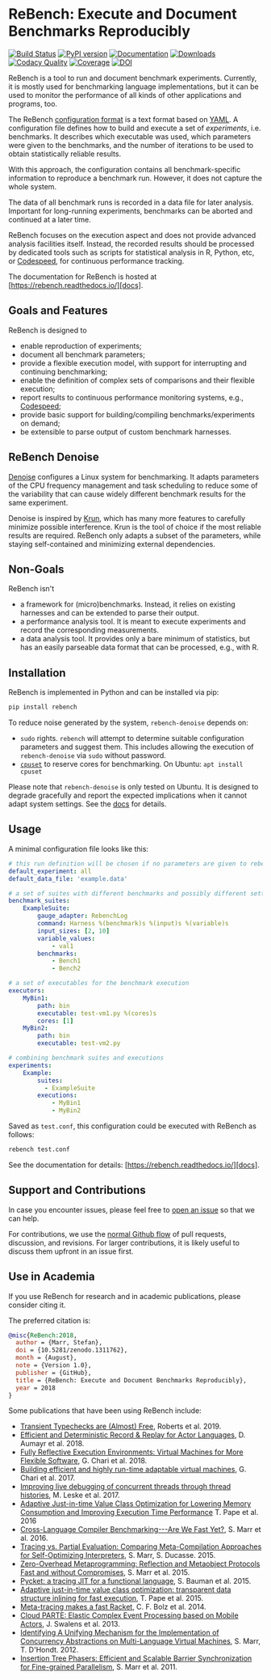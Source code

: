 # ReBench: Execute and Document Benchmarks Reproducibly

[![Build Status](https://github.com/smarr/ReBench/workflows/CI/badge.svg)](https://github.com/smarr/ReBench/actions)
[![PyPI version](https://badge.fury.io/py/ReBench.svg)](https://badge.fury.io/py/ReBench)
[![Documentation](https://readthedocs.org/projects/rebench/badge/?version=latest)](https://rebench.readthedocs.io/)
[![Downloads](https://pepy.tech/badge/rebench)](https://pepy.tech/project/rebench)
[![Codacy Quality](https://api.codacy.com/project/badge/Grade/2f7210b65b414100be03f64fe6702d66)](https://www.codacy.com/app/smarr/ReBench)
[![Coverage](https://coveralls.io/repos/github/smarr/ReBench/badge.svg?branch=master)](https://coveralls.io/github/smarr/ReBench?branch=master)
[![DOI](https://zenodo.org/badge/DOI/10.5281/zenodo.1311762.svg)](https://doi.org/10.5281/zenodo.1311762)

ReBench is a tool to run and document benchmark experiments.
Currently, it is mostly used for benchmarking language implementations,
but it can be used to monitor the performance of all
kinds of other applications and programs, too.

The ReBench [configuration format][docs] is a text format based on [YAML](https://yaml.org/).
A configuration file defines how to build and execute a set of *experiments*,
i.e. benchmarks.
It describes which executable was used, which parameters were given
to the benchmarks, and the number of iterations to be used to obtain 
statistically reliable results.

With this approach, the configuration contains all benchmark-specific
information to reproduce a benchmark run. However, it does not capture
the whole system.

The data of all benchmark runs is recorded in a data file for later analysis.
Important for long-running experiments, benchmarks can be aborted and
continued at a later time.

ReBench focuses on the execution aspect and does not provide advanced
analysis facilities itself. Instead, the recorded results should be processed
by dedicated tools such as scripts for statistical analysis in R, Python, etc,
or [Codespeed][1], for continuous performance tracking.

The documentation for ReBench is hosted at [https://rebench.readthedocs.io/][docs].

## Goals and Features

ReBench is designed to

 - enable reproduction of experiments;
 - document all benchmark parameters;
 - provide a flexible execution model,
   with support for interrupting and continuing benchmarking;
 - enable the definition of complex sets of comparisons and their flexible execution;
 - report results to continuous performance monitoring systems, e.g., [Codespeed][1];
 - provide basic support for building/compiling benchmarks/experiments on demand;
 - be extensible to parse output of custom benchmark harnesses.

## ReBench Denoise

[Denoise][denoise-docs] configures a Linux system for benchmarking.
It adapts parameters of the CPU frequency management and task scheduling
to reduce some of the variability that can cause widely different
benchmark results for the same experiment. 

Denoise is inspired by [Krun](https://github.com/softdevteam/krun/#readme),
which has many more features to carefully minimize possible interference.
Krun is the tool of choice if the most reliable results are required.
ReBench only adapts a subset of the parameters, while staying self-contained
and minimizing external dependencies.

## Non-Goals

ReBench isn't

 - a framework for (micro)benchmarks.
   Instead, it relies on existing harnesses and can be extended to parse their
   output.
 - a performance analysis tool. It is meant to execute experiments and
   record the corresponding measurements.
 - a data analysis tool. It provides only a bare minimum of statistics,
   but has an easily parseable data format that can be processed, e.g., with R.

## Installation

<a id="install"></a>

ReBench is implemented in Python and can be installed via pip:

```bash
pip install rebench
```

To reduce noise generated by the system, `rebench-denoise` depends on:

 - `sudo` rights. `rebench` will attempt to determine suitable configuration
   parameters and suggest them. This includes allowing the execution of `rebench-denoise`
   via `sudo` without password.
 - [`cpuset`](https://github.com/lpechacek/cpuset/) to reserve cores for benchmarking.
   On Ubuntu: `apt install cpuset` 

Please note that `rebench-denoise` is only tested on Ubuntu. It is designed to degrade
gracefully and report the expected implications when it cannot adapt system
settings. See the [docs][denoise-docs] for details.

## Usage

A minimal configuration file looks like this:

```yaml
# this run definition will be chosen if no parameters are given to rebench
default_experiment: all
default_data_file: 'example.data'

# a set of suites with different benchmarks and possibly different settings
benchmark_suites:
    ExampleSuite:
        gauge_adapter: RebenchLog
        command: Harness %(benchmark)s %(input)s %(variable)s
        input_sizes: [2, 10]
        variable_values:
            - val1
        benchmarks:
            - Bench1
            - Bench2

# a set of executables for the benchmark execution
executors:
    MyBin1:
        path: bin
        executable: test-vm1.py %(cores)s
        cores: [1]
    MyBin2:
        path: bin
        executable: test-vm2.py

# combining benchmark suites and executions
experiments:
    Example:
        suites:
          - ExampleSuite
        executions:
            - MyBin1
            - MyBin2
```

Saved as `test.conf`, this configuration could be executed with ReBench as follows:

```bash
rebench test.conf
```

See the documentation for details: [https://rebench.readthedocs.io/][docs].

## Support and Contributions

In case you encounter issues,
please feel free to [open an issue](https://github.com/smarr/rebench/issues/new)
so that we can help.

For contributions, we use the [normal Github flow](https://guides.github.com/introduction/flow/)
of pull requests, discussion, and revisions. For larger contributions,
it is likely useful to discuss them upfront in an issue first.

## Use in Academia

If you use ReBench for research and in academic publications, please consider
citing it.

The preferred citation is:

```bibtex
@misc{ReBench:2018,
  author = {Marr, Stefan},
  doi = {10.5281/zenodo.1311762},
  month = {August},
  note = {Version 1.0},
  publisher = {GitHub},
  title = {ReBench: Execute and Document Benchmarks Reproducibly},
  year = 2018
}
```

Some publications that have been using ReBench include:

 - [Transient Typechecks are (Almost) Free](https://stefan-marr.de/downloads/ecoop19-roberts-et-al-transient-typechecks-are-almost-free.pdf), Roberts et al. 2019.
 - [Efficient and Deterministic Record & Replay for Actor Languages](https://stefan-marr.de/downloads/manlang18-aumayr-et-al-efficient-and-deterministic-record-and-replay-for-actor-languages.pdf), D. Aumayr et al. 2018.
 - [Fully Reflective Execution Environments: Virtual Machines for More Flexible Software](https://doi.org/10.1109%2fTSE.2018.2812715), G. Chari et al. 2018.
 - [Building efficient and highly run-time adaptable virtual machines](https://lafhis.dc.uba.ar/sites/default/files/papers/buildingEfficientReflectiveVMs.pdf), G. Chari et al. 2017.
 - [Improving live debugging of concurrent threads through thread histories](https://doi.org/10.1016/j.scico.2017.10.005), M. Leske et al. 2017.
 - [Adaptive Just-in-time Value Class Optimization for Lowering Memory Consumption and Improving Execution Time Performance](https://arxiv.org/pdf/1606.06726) T. Pape et al. 2016
 - [Cross-Language Compiler Benchmarking---Are We Fast Yet?](https://stefan-marr.de/papers/dls-marr-et-al-cross-language-compiler-benchmarking-are-we-fast-yet/), S. Marr et al. 2016.
 - [Tracing vs. Partial Evaluation: Comparing Meta-Compilation Approaches for Self-Optimizing Interpreters](https://stefan-marr.de/papers/oopsla-marr-ducasse-meta-tracing-vs-partial-evaluation/), S. Marr, S. Ducasse. 2015.
 - [Zero-Overhead Metaprogramming: Reflection and Metaobject Protocols Fast and without Compromises](https://stefan-marr.de/papers/pldi-marr-et-al-zero-overhead-metaprogramming/), S. Marr et al. 2015.
 - [Pycket: a tracing JIT for a functional language](https://www.hpi.uni-potsdam.de/hirschfeld/publications/media/BaumanBolzHirschfeldKirilichevPapeSiekTobinHochstadt_2015_PycketATracingJitForAFunctionalLanguage_AcmDL.pdf), S. Bauman et al. 2015.
 - [Adaptive just-in-time value class optimization: transparent data structure inlining for fast execution](https://hpi.uni-potsdam.de/hirschfeld/publications/media/PapeBolzHirschfeld_2015_AdaptiveJustInTimeValueClassOptimization_AcmDL.pdf), T. Pape et al. 2015. 
 - [Meta-tracing makes a fast Racket](https://www.hpi.uni-potsdam.de/hirschfeld/publications/media/BolzPapeSiekTobinHochstadt_2014_MetaTracingMakesAFastRacket_AuthorsVersion.pdf), C. F. Bolz et al. 2014.
 - [Cloud PARTE: Elastic Complex Event Processing based on Mobile Actors](https://stefan-marr.de/downloads/agere13-swalens-et-al-cloud-parte-elastic-complex-event-processing-based-on-mobile-actors.pdf), J. Swalens et al. 2013.
 - [Identifying A Unifying Mechanism for the Implementation of Concurrency Abstractions on Multi-Language Virtual Machines](https://www.stefan-marr.de/downloads/tools12-smarr-dhondt-identifying-a-unifying-mechanism-for-the-implementation-of-concurrency-abstractions-on-multi-language-virtual-machines.pdf), S. Marr, T. D'Hondt. 2012.
 - [Insertion Tree Phasers: Efficient and Scalable Barrier Synchronization for Fine-grained Parallelism](https://www.stefan-marr.de/downloads/hpcc2010-marr-etal-insertion-tree-phasers.pdf), S. Marr et al. 2011.

[1]: https://github.com/tobami/codespeed/
[docs]: https://rebench.readthedocs.io/
[denoise-docs]: https://rebench.readthedocs.io/en/latest/denoise/
